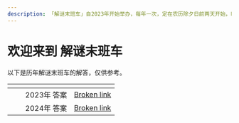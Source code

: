 ```yaml
---
description: 「解谜末班车」自2023年开始举办，每年一次，定在农历除夕日前两天开始，时长36小时。
---
```


# 欢迎来到 解谜末班车

以下是历年解谜末班车的解答，仅供参考。

<table data-view="cards"><thead><tr><th></th><th></th><th></th><th data-hidden data-card-target data-type="content-ref"></th></tr></thead><tbody><tr><td></td><td></td><td>2023年 答案</td><td><a href="broken-reference">Broken link</a></td></tr><tr><td></td><td></td><td>2024年 答案</td><td><a href="broken-reference">Broken link</a></td></tr></tbody></table>

